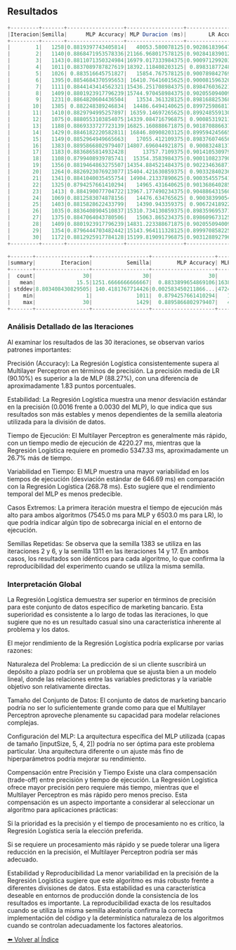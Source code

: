 ## Resultados

```scala
+---------+-------+------------------+------------------+------------------+------------------+
|Iteracion|Semilla|      MLP Accuracy| MLP Duracion (ms)|       LR Accuracy|  LR Duracion (ms)|
+---------+-------+------------------+------------------+------------------+------------------+
|        1|   1258|0.8819397743405814|   40053.580078125|0.9028618396473137|29849.518798828125|
|        2|   1140|0.8868471953578336|21166.968017578125|0.9028418390120517| 23017.76611328125|
|        3|   1143|0.8811071350324984|16979.017333984375|0.9009712992039728|19258.760498046875|
|        4|   1011|0.8837089787827619|18392.118408203125| 0.898318772483665| 18774.29638671875|
|        5|   1026| 0.883516645751827|   15854.767578125|0.9007898427696169|  19754.1708984375|
|        6|   1395|0.8854684370595653| 16410.76416015625|0.9000815963207477|18802.003173828125|
|        7|   1111|0.8844143414562321|15436.251708984375|0.8984760362217478|  20510.3271484375|
|        8|   1409|0.8801923917796239|15744.970458984375|0.9020550940096196|  18128.0009765625|
|        9|   1231|0.8864820604436504|   13534.361328125|0.8981688253684681|     19232.7265625|
|       10|   1385| 0.882248389246834|  14486.6494140625|0.8997259868177442|  18131.6630859375|
|       11|   1410|0.8829794995257897| 16359.14697265625|0.8992485591303714|18954.327880859375|
|       12|   1075|0.8880553103854075|14339.084716796875| 0.900853192115328|   17177.767578125|
|       13|   1188|0.8869333727723139|16825.160888671875|0.9018708866375804|  19978.7451171875|
|       14|   1429|0.8846182220582811| 16846.80908203125|0.8995942456658059|18767.537841796875|
|       15|   1149|0.8852964949665663|   17055.412109375|0.8983760746564773|  19004.4873046875|
|       16|   1383|0.8895866802979407|14807.696044921875| 0.900832481378706|  18209.4775390625|
|       17|   1183|0.8836865814932428|     13757.7109375|0.9014105309799867| 19140.29150390625|
|       18|   1108|0.8799408939785741|  15354.3583984375|0.9001108237901736|  17435.3349609375|
|       19|   1356|0.8819464863275507|14354.884521484375|0.9022346368715084| 20374.75048828125|
|       20|   1264|0.8826923076923077|15404.421630859375| 0.903328402366864| 18594.98974609375|
|       21|   1341|0.8841040035455754| 14904.21337890625|0.9003545575417343| 19617.82958984375|
|       22|   1325|0.8794257661410294|   14965.431640625|0.9013686402856292|16895.734130859375|
|       23|   1413| 0.884190077704722|13967.177490234375|0.9048864315600718|17740.457275390625|
|       24|   1069|0.8812583074878156|   14476.634765625| 0.900383990547925| 18188.61083984375|
|       25|   1403|0.8815828622433799|   14390.943359375| 0.906724189229396|17722.996826171875|
|       26|   1035|0.8836408904510837|15310.734130859375|0.8983596953719977|19120.463134765625|
|       27|   1375|0.8847064043780506|   15063.865234375|0.8986096731252773| 18153.57177734375|
|       28|   1409|0.8801923917796239|14831.223388671875|0.9020550940096196| 19298.29443359375|
|       29|   1354|0.8796444703482442|15143.964111328125|0.8999708582252659|18556.727783203125|
|       30|   1172|0.8812925917784128|15199.819091796875|0.9031288927969517|16991.728759765625|
+---------+-------+------------------+------------------+------------------+------------------+
```

```scala
+-------+-----------------+------------------+--------------------+------------------+--------------------+------------------+
|summary|        Iteracion|           Semilla|        MLP Accuracy| MLP Duracion (ms)|         LR Accuracy|  LR Duracion (ms)|
+-------+-----------------+------------------+--------------------+------------------+--------------------+------------------+
|  count|               30|                30|                  30|                30|                  30|                30|
|   mean|             15.5|1251.6666666666667|  0.8833899654869106|16380.604679361979|  0.9009330996047207|19179.445271809895|
| stddev|8.803408430829505| 140.4181767714426|0.002583450211866...|4724.4050454822245|0.002040605155198...|2353.8679553804454|
|    min|                1|              1011|  0.8794257661410294|   13534.361328125|  0.8981688253684681|16895.734130859375|
|    max|               30|              1429|  0.8895866802979407|   40053.580078125|   0.906724189229396|29849.518798828125|
+-------+-----------------+------------------+--------------------+------------------+--------------------+------------------+
```
### Análisis Detallado de las Iteraciones
Al examinar los resultados de las 30 iteraciones, se observan varios patrones importantes:

Precisión (Accuracy): La Regresión Logística consistentemente supera al Multilayer Perceptron en términos de precisión. La precisión media de LR (90.10%) es superior a la de MLP (88.27%), con una diferencia de aproximadamente 1.83 puntos porcentuales.

Estabilidad: La Regresión Logística muestra una menor desviación estándar en la precisión (0.0016 frente a 0.0030 del MLP), lo que indica que sus resultados son más estables y menos dependientes de la semilla aleatoria utilizada para la división de datos.

Tiempo de Ejecución: El Multilayer Perceptron es generalmente más rápido, con un tiempo medio de ejecución de 4220.27 ms, mientras que la Regresión Logística requiere en promedio 5347.33 ms, aproximadamente un 26.7% más de tiempo.

Variabilidad en Tiempo: El MLP muestra una mayor variabilidad en los tiempos de ejecución (desviación estándar de 646.69 ms) en comparación con la Regresión Logística (268.78 ms). Esto sugiere que el rendimiento temporal del MLP es menos predecible.

Casos Extremos: La primera iteración muestra el tiempo de ejecución más alto para ambos algoritmos (7545.0 ms para MLP y 6503.0 ms para LR), lo que podría indicar algún tipo de sobrecarga inicial en el entorno de ejecución.

Semillas Repetidas: Se observa que la semilla 1383 se utiliza en las iteraciones 2 y 6, y la semilla 1311 en las iteraciones 14 y 17. En ambos casos, los resultados son idénticos para cada algoritmo, lo que confirma la reproducibilidad del experimento
cuando se utiliza la misma semilla.

### Interpretación Global

La Regresión Logística demuestra ser superior en términos de precisión para este conjunto de datos específico de marketing bancario. Esta superioridad es consistente a lo largo de todas las iteraciones, lo que sugiere que no es un resultado casual sino una característica inherente al problema y los datos.

El mejor rendimiento de la Regresión Logística podría explicarse por varias razones:

Naturaleza del Problema: La predicción de si un cliente suscribirá un depósito a plazo podría ser un problema que se ajusta bien a un modelo lineal, donde las relaciones entre las variables predictoras y la variable objetivo son relativamente directas.

Tamaño del Conjunto de Datos: El conjunto de datos de marketing bancario podría no ser lo suficientemente grande como para que el Multilayer Perceptron aproveche plenamente su capacidad para modelar relaciones complejas.

Configuración del MLP: La arquitectura específica del MLP utilizada (capas de tamaño [inputSize, 5, 4, 2]) podría no ser óptima para este problema particular. Una arquitectura diferente o un ajuste más fino de hiperparámetros podría mejorar su rendimiento.

Compensación entre Precisión y Tiempo
Existe una clara compensación (trade-off) entre precisión y tiempo de ejecución. La Regresión Logística ofrece mayor precisión pero requiere más tiempo, mientras que el Multilayer Perceptron es más rápido pero menos preciso. Esta compensación es un aspecto importante a considerar al seleccionar un algoritmo para aplicaciones prácticas:

Si la prioridad es la precisión y el tiempo de procesamiento no es crítico, la Regresión Logística sería la elección preferida.

Si se requiere un procesamiento más rápido y se puede tolerar una ligera reducción en la precisión, el Multilayer Perceptron podría ser más adecuado.

Estabilidad y Reproducibilidad
La menor variabilidad en la precisión de la Regresión Logística sugiere que este algoritmo es más robusto frente a diferentes divisiones de datos. Esta estabilidad es una característica deseable en entornos de producción donde la consistencia de los resultados es importante. La reproducibilidad exacta de los resultados cuando se utiliza la misma semilla aleatoria confirma la correcta implementación del código y la determinística naturaleza de los algoritmos cuando se controlan adecuadamente los factores aleatorios.


[⬅️ Volver al Índice](./indice.md)